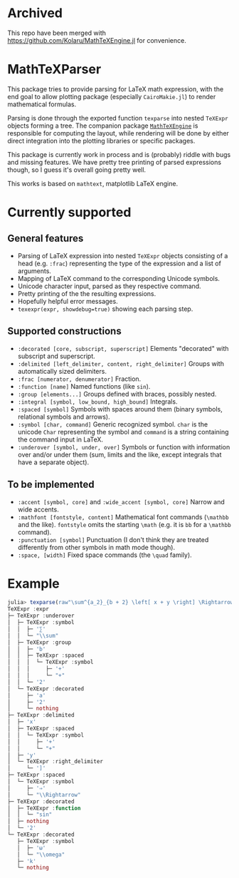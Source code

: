 # Archived

This repo have been merged with https://github.com/Kolaru/MathTeXEngine.jl for convenience.

# MathTeXParser

This package tries to provide parsing for LaTeX math expression, with the end goal to allow plotting package (especially `CairoMakie.jl`) to render mathematical formulas.

Parsing is done through the exported function `texparse` into nested `TeXExpr` objects forming a tree. The companion package [`MathTeXEngine`](https://github.com/Kolaru/MathTeXEngine.jl) is responsible for computing the layout, while rendering will be done by either direct integration into the plotting libraries or specific packages.

This package is currently work in process and is (probably) riddle with bugs and missing features. We have pretty tree printing of parsed expressions though, so I guess it's overall going pretty well.

This works is based on `mathtext`, matplotlib LaTeX engine.

# Currently supported
## General features
- Parsing of LaTeX expression into nested `TeXExpr` objects consisting of a head (e.g. `:frac`) representing the type of the expression and a list of arguments.
- Mapping of LaTeX command to the corresponding Unicode symbols.
- Unicode character input, parsed as they respective command.
- Pretty printing of the the resulting expressions.
- Hopefully helpful error messages.
- `texexpr(expr, showdebug=true)` showing each parsing step.

## Supported constructions
- `:decorated [core, subscript, superscript]` Elements "decorated" with subscript and superscript.
- `:delimited [left_delimiter, content, right_delimiter]` Groups with automatically sized delimiters.
- `:frac [numerator, denumerator]` Fraction.
- `:function [name]` Named functions (like `sin`).
- `:group [elements...]` Groups defined with braces, possibly nested.
- `:integral [symbol, low_bound, high_bound]` Integrals.
- `:spaced [symbol]` Symbols with spaces around them (binary symbols, relational symbols and arrows).
- `:symbol [char, command]` Generic recognized symbol. `char` is the unicode `Char` representing the symbol and `command` is a string containing the command input in LaTeX.
- `:underover [symbol, under, over]` Symbols or function with information over and/or under them (sum, limits and the like, except integrals that have a separate object).

## To be implemented
- `:accent [symbol, core]` and `:wide_accent [symbol, core]` Narrow and wide accents.
- `:mathfont [fontstyle, content]` Mathematical font commands (`\mathbb` and the like). `fontstyle` omits the starting `\math` (e.g. it is `bb` for a `\mathbb` command).
- `:punctuation [symbol]` Punctuation (I don't think they are treated differently from other symbols in math mode though).
- `:space, [width]` Fixed space commands (the `\quad` family).


# Example

```julia
julia> texparse(raw"\sum^{a_2}_{b + 2} \left[ x + y \right] \Rightarrow \sin^2 ω_k")
TeXExpr :expr
├─ TeXExpr :underover   
│  ├─ TeXExpr :symbol   
│  │  ├─ '∑'
│  │  └─ "\\sum"        
│  ├─ TeXExpr :group    
│  │  ├─ 'b'
│  │  ├─ TeXExpr :spaced
│  │  │  └─ TeXExpr :symbol
│  │  │     ├─ '+'
│  │  │     └─ "+"
│  │  └─ '2'
│  └─ TeXExpr :decorated   
│     ├─ 'a'
│     ├─ '2'
│     └─ nothing
├─ TeXExpr :delimited      
│  ├─ 'x'
│  ├─ TeXExpr :spaced
│  │  └─ TeXExpr :symbol
│  │     ├─ '+'
│  │     └─ "+"
│  ├─ 'y'
│  └─ TeXExpr :right_delimiter
│     └─ ']'
├─ TeXExpr :spaced
│  └─ TeXExpr :symbol
│     ├─ '⇒'
│     └─ "\\Rightarrow"
├─ TeXExpr :decorated
│  ├─ TeXExpr :function
│  │  └─ "sin"
│  ├─ nothing
│  └─ '2'
└─ TeXExpr :decorated
   ├─ TeXExpr :symbol
   │  ├─ 'ω'
   │  └─ "\\omega"
   ├─ 'k'
   └─ nothing
```
